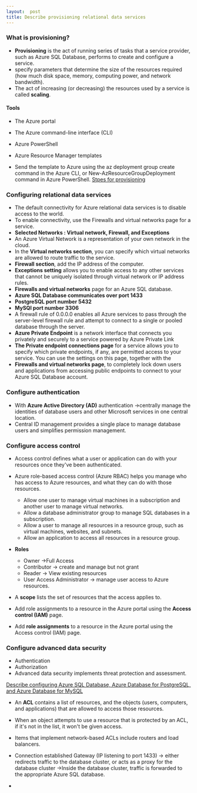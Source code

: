 ```yaml
---
layout:  post
title: Describe provisioning relational data services
---
```


### What is provisioning?
* **Provisioning** is the act of running series of tasks that a service provider, such as Azure SQL Database, performs to create and configure a service.
* specify parameters that determine the size of the resources required (how much disk space, memory, computing power, and network bandwidth).
* The act of increasing (or decreasing) the resources used by a service is called **scaling**.

#### Tools
* The Azure portal
* The Azure command-line interface (CLI)
* Azure PowerShell
* Azure Resource Manager templates

* Send the template to Azure using the az deployment group create command in the Azure CLI, 
or New-AzResourceGroupDeployment command in Azure PowerShell.
[Stpes for provisioning](https://docs.microsoft.com/en-us/learn/modules/explore-provision-deploy-relational-database-offerings-azure/4-describe-provision-postgresql-mysql)

### Configuring relational data services
* The default connectivity for Azure relational data services is to disable access to the world.
* To enable connectivity, use the Firewalls and virtual networks page for a service. 
* **Selected Networks : Virtual network, Firewall, and Exceptions**
* An Azure Virtual Network is a representation of your own network in the cloud. 
* In the **Virtual networks section**, you can specify which virtual networks are allowed to route traffic to the service.
* **Firewall section**, add the IP address of the computer.
* **Exceptions setting** allows you to enable access to any other services that cannot be uniquely isolated through virtual network or IP address rules.
* **Firewalls and virtual networks** page for an Azure SQL database.
* **Azure SQL Database communicates over port 1433**
* **PostgreSQL port number 5432**
*  **MySQl port number 3306**
* A firewall rule of 0.0.0.0 enables all Azure services to pass through the server-level firewall rule and attempt to connect to a single or pooled database through the server.
* **Azure Private Endpoint** is a network interface that connects you privately and securely to a service powered by Azure Private Link
* **The Private endpoint connections page** for a service allows you to specify which private endpoints, if any, are permitted access to your service. You can use the settings on this page, together with the 
* **Firewalls and virtual networks page**, to completely lock down users and applications from accessing public endpoints to connect to your Azure SQL Database account.

### Configure authentication
* With **Azure Active Directory (AD)** authentication ->centrally manage the identities of database users and other Microsoft services in one central location. 
* Central ID management provides a single place to manage database users and simplifies permission management.

### Configure access control
* Access control defines what a user or application can do with your resources once they've been authenticated.
* Azure role-based access control (Azure RBAC) helps you manage who has access to Azure resources, and what they can do with those resources. 
  * Allow one user to manage virtual machines in a subscription and another user to manage virtual networks.
  * Allow a database administrator group to manage SQL databases in a subscription.
  * Allow a user to manage all resources in a resource group, such as virtual machines, websites, and subnets.
  * Allow an application to access all resources in a resource group.

* **Roles**
   * Owner ->Full Access
   * Contributor -> create and manage but not grant
   * Reader -> View existing resources
   * User Access Administrator -> manage user access to Azure resources.
* A **scope** lists the set of resources that the access applies to. 
* Add role assignments to a resource in the Azure portal using the **Access control (IAM)** page.
* Add **role assignments** to a resource in the Azure portal using the Access control (IAM) page.

### Configure advanced data security
* Authentication
* Authorization
* Advanced data security implements threat protection and assessment.

[Describe configuring Azure SQL Database, Azure Database for PostgreSQL, and Azure Database for MySQL](https://docs.microsoft.com/en-us/learn/modules/explore-provision-deploy-relational-database-offerings-azure/6-configure-sql-database-mysql-postgresql)
* An **ACL** contains a list of resources, and the objects (users, computers, and applications) that are allowed to access those resources. 
* When an object attempts to use a resource that is protected by an ACL, if it's not in the list, it won't be given access.
* Items that implement network-based ACLs include routers and load balancers.
* Connection established
    Gateway (IP listening to port 1433) -> either redirects traffic to the database cluster, or acts as a proxy for the database cluster ->Inside the database cluster, traffic is forwarded to the appropriate Azure SQL database.
    


* 
